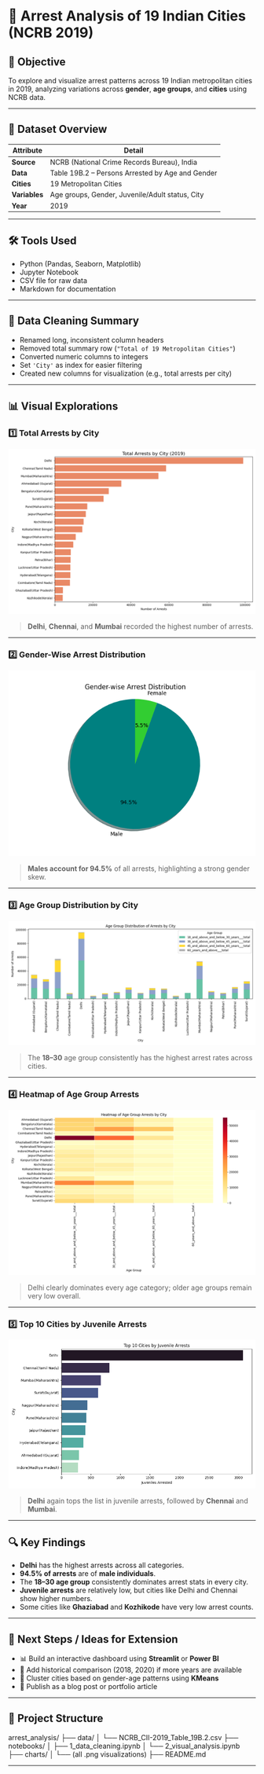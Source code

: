 # 🚨 Arrest Analysis of 19 Indian Cities (NCRB 2019)

## 📌 Objective
To explore and visualize arrest patterns across 19 Indian metropolitan cities in 2019, analyzing variations across **gender**, **age groups**, and **cities** using NCRB data.

---

## 🧾 Dataset Overview

| Attribute        | Detail                                           |
|------------------|--------------------------------------------------|
| **Source**       | NCRB (National Crime Records Bureau), India      |
| **Data**         | Table 19B.2 – Persons Arrested by Age and Gender |
| **Cities**       | 19 Metropolitan Cities                           |
| **Variables**    | Age groups, Gender, Juvenile/Adult status, City  |
| **Year**         | 2019                                             |

---

## 🛠️ Tools Used

- Python (Pandas, Seaborn, Matplotlib)
- Jupyter Notebook
- CSV file for raw data
- Markdown for documentation

---

## 🧹 Data Cleaning Summary

- Renamed long, inconsistent column headers
- Removed total summary row (`"Total of 19 Metropolitan Cities"`)
- Converted numeric columns to integers
- Set `'City'` as index for easier filtering
- Created new columns for visualization (e.g., total arrests per city)

---

## 📊 Visual Explorations

### 1️⃣ Total Arrests by City

![Total Arrests by City](./charts/Total%20Arrests%20by%20City%20(2019).png)

> **Delhi**, **Chennai**, and **Mumbai** recorded the highest number of arrests.

---

### 2️⃣ Gender-Wise Arrest Distribution

![Gender-wise Arrest Distribution](./charts/Gender-wise%20Arrest%20Distribution.png)

> **Males account for 94.5%** of all arrests, highlighting a strong gender skew.

---

### 3️⃣ Age Group Distribution by City

![Age Group Distribution](./charts/Age%20Group%20Distribution%20of%20Arrests%20by%20City.png)

> The **18–30** age group consistently has the highest arrest rates across cities.

---

### 4️⃣ Heatmap of Age Group Arrests

![Heatmap](./charts/Heatmap%20of%20Age%20Group%20Arrests%20by%20City.png)

> Delhi clearly dominates every age category; older age groups remain very low overall.

---

### 5️⃣ Top 10 Cities by Juvenile Arrests

![Top 10 Juvenile](./charts/Top%2010%20Cities%20by%20Juvenile%20Arrests.png)

> **Delhi** again tops the list in juvenile arrests, followed by **Chennai** and **Mumbai**.

---

## 🔍 Key Findings

- **Delhi** has the highest arrests across all categories.
- **94.5% of arrests** are of **male individuals**.
- The **18–30 age group** consistently dominates arrest stats in every city.
- **Juvenile arrests** are relatively low, but cities like Delhi and Chennai show higher numbers.
- Some cities like **Ghaziabad** and **Kozhikode** have very low arrest counts.

---

## 🚀 Next Steps / Ideas for Extension

- 📊 Build an interactive dashboard using **Streamlit** or **Power BI**
- 📅 Add historical comparison (2018, 2020) if more years are available
- 🧠 Cluster cities based on gender-age patterns using **KMeans**
- 📝 Publish as a blog post or portfolio article

---

## 📁 Project Structure

arrest_analysis/
├── data/
│ └── NCRB_CII-2019_Table_19B.2.csv
├── notebooks/
│ ├── 1_data_cleaning.ipynb
│ └── 2_visual_analysis.ipynb
├── charts/
│ └── (all .png visualizations)
├── README.md

---
